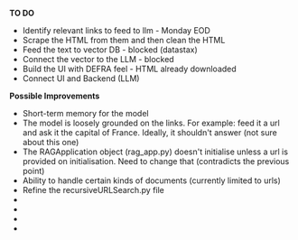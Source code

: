 <strong>TO DO</strong>

<ul>
<li>Identify relevant links to feed to llm - Monday EOD</li>
<li>Scrape the HTML from them and then clean the HTML</li>
<li>Feed the text to vector DB - blocked (datastax)</li>
<li>Connect the vector to the LLM - blocked</li>
<li>Build the UI with DEFRA feel - HTML already downloaded</li>
<li>Connect UI and Backend (LLM)</li>
</ul>

<strong>Possible Improvements</strong>

<ul>
<li>Short-term memory for the model</li>
<li>The model is loosely grounded on the links. For example: feed it a url and ask it the capital of France. Ideally, it shouldn't answer (not sure about this one)</li>
<li>The RAGApplication object (rag_app.py) doesn't initialise unless a url is provided on initialisation. Need to change that (contradicts the previous point)</li>
<li>Ability to handle certain kinds of documents (currently limited to urls)</li>
<li>Refine the recursiveURLSearch.py file</li>
<li></li>
<li></li>
<li></li>
<li></li>
</ul>
